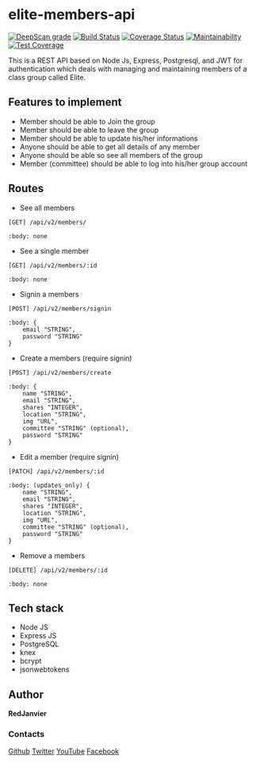 # elite-members-api

[![DeepScan grade](https://deepscan.io/api/teams/6051/projects/7911/branches/87930/badge/grade.svg)](https://deepscan.io/dashboard#view=project&tid=6051&pid=7911&bid=87930)
[![Build Status](https://travis-ci.org/RedJanvier/elite-members-api.svg?branch=develop)](https://travis-ci.org/RedJanvier/elite-members-api)
[![Coverage Status](https://coveralls.io/repos/github/RedJanvier/elite-members-api/badge.svg?branch=develop)](https://coveralls.io/github/RedJanvier/elite-members-api?branch=develop)
[![Maintainability](https://api.codeclimate.com/v1/badges/a99a88d28ad37a79dbf6/maintainability)](https://codeclimate.com/github/codeclimate/codeclimate/maintainability)
[![Test Coverage](https://api.codeclimate.com/v1/badges/a99a88d28ad37a79dbf6/test_coverage)](https://codeclimate.com/github/codeclimate/codeclimate/test_coverage)

This is a REST API based on Node Js, Express, Postgresql, and JWT for authentication which deals with managing and maintaining members of a class group called Elite.

## Features to implement

- Member should be able to Join the group
- Member should be able to leave the group
- Member should be able to update his/her informations
- Anyone should be able to get all details of any member
- Anyone should be able so see all members of the group
- Member (committee) should be able to log into his/her group account

## Routes

- See all members

```
[GET] /api/v2/members/

:body: none
```

- See a single member

```
[GET] /api/v2/members/:id

:body: none
```

- Signin a members

```
[POST] /api/v2/members/signin

:body: {
    email "STRING",
    password "STRING"
}
```

- Create a members (require signin)

```
[POST] /api/v2/members/create

:body: {
    name "STRING",
    email "STRING",
    shares "INTEGER",
    location "STRING",
    img "URL",
    committee "STRING" (optional),
    password "STRING"
}
```

- Edit a member (require signin)

```
[PATCH] /api/v2/members/:id

:body: (updates_only) {
    name "STRING",
    email "STRING",
    shares "INTEGER",
    location "STRING",
    img "URL",
    committee "STRING" (optional),
    password "STRING"
}
```

- Remove a members

```
[DELETE] /api/v2/members/:id

:body: none
```

## Tech stack

- Node JS
- Express JS
- PostgreSQL
- knex
- bcrypt
- jsonwebtokens

## Author

**RedJanvier**

### Contacts

[Github](https://github.com/RedJanvier)
[Twitter](https://twitter.com/red_janvier)
[YouTube](https://www.youtube.com/channel/UCrQBNajZa-ibHBerJQ0kAiQ)
[Facebook](https://facebook.com/jan.h.red)
